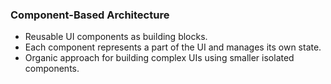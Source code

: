 ### Component-Based Architecture

- Reusable UI components as building blocks.
- Each component represents a part of the UI and manages its own state. 
- Organic approach for building complex UIs using smaller isolated components.